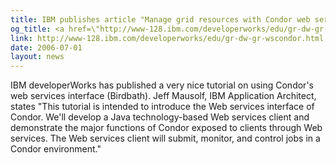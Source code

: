 ```yaml
---
title: IBM publishes article "Manage grid resources with Condor web services"
og_title: <a href=\"http://www-128.ibm.com/developerworks/edu/gr-dw-gr-wscondor.html\">IBM publishes article \"Manage grid resources with Condor web services\"</a>
link: http://www-128.ibm.com/developerworks/edu/gr-dw-gr-wscondor.html
date: 2006-07-01
layout: news
---
```


IBM developerWorks has published a very nice tutorial on using Condor's web services interface (Birdbath).  Jeff Mausolf, IBM Application Architect, states "This tutorial is intended to introduce the Web services interface of Condor. We'll develop a Java technology-based Web services client and demonstrate the major functions of Condor exposed to clients through Web services. The Web services client will submit, monitor, and control jobs in a Condor environment."
